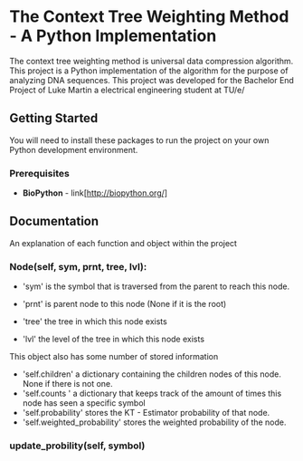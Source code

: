 # The Context Tree Weighting Method - A Python Implementation

The context tree weighting method is universal data compression algorithm. This project is a Python implementation of the algorithm for the purpose of analyzing DNA sequences. This project was developed for the Bachelor End Project of Luke Martin a electrical engineering student at TU/e/


## Getting Started

You will need to install these packages to run the project on your own Python development environment.

### Prerequisites

* **BioPython** - link[http://biopython.org/]


## Documentation

An explanation of each function and object within the project

### Node(self, sym, prnt, tree, lvl):

* 'sym' is the symbol that is traversed from the parent to reach this node.

* 'prnt' is parent node to this  node (None if it is the root)

* 'tree' the tree in which this node exists

* 'lvl' the level of the tree in which this node exists

This object also has some number of stored information

* 'self.children' a dictionary containing the children nodes of this node. None if there is not one.
* 'self.counts ' a dictionary that keeps track of the amount of times this node has seen a specific symbol
* 'self.probability' stores the KT - Estimator probability of that node.
* 'self.weighted_probability' stores the weighted probability of the  node.

### update_probility(self, symbol)
